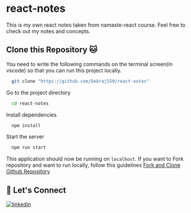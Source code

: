 # react-notes

This is my own react notes taken from namaste-react course. Feel free to check out my notes and concepts.

## Clone this Repository 🐱 

You need to write the following commands on the terminal screen(in vscode) so that you can run this project locally.

```bash
  git clone "https://github.com/Debraj550/react-notes"
```

Go to the project directory

```bash
  cd react-notes
```

Install dependencies

```bash
  npm install
```

Start the server

```bash
  npm run start
```

This application should now be running on `localhost`. If you want to Fork repository and want to run locally, follow this guidelines [Fork and Clone Github Repository](https://docs.github.com/en/get-started/quickstart/fork-a-repo)

## 🔗 Let's Connect

[![linkedin](https://img.shields.io/badge/LinkedIn-0077B5?style=for-the-badge&logo=linkedin&logoColor=white)](https://www.linkedin.com/in/debraj1234/)
